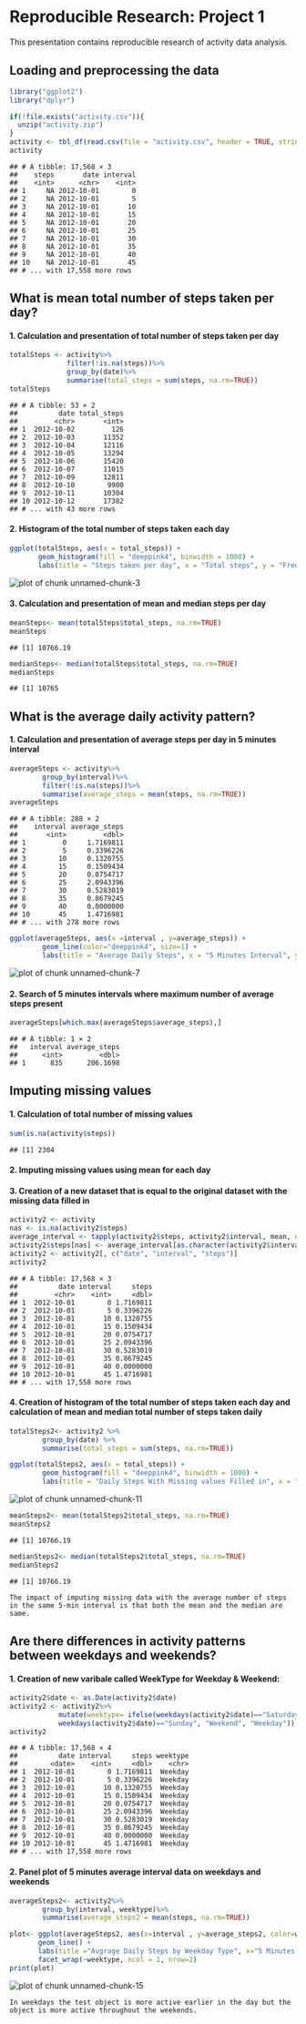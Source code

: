 Reproducible Research: Project 1
========================================
This presentation contains reproducible research of activity data analysis.

## Loading and preprocessing the data  

```r
library("ggplot2")
library("dplyr")

if(!file.exists("activity.csv")){
  unzip("activity.zip")
}
activity <- tbl_df(read.csv(file = "activity.csv", header = TRUE, stringsAsFactors = FALSE))
activity
```

```
## # A tibble: 17,568 × 3
##    steps       date interval
##    <int>      <chr>    <int>
## 1     NA 2012-10-01        0
## 2     NA 2012-10-01        5
## 3     NA 2012-10-01       10
## 4     NA 2012-10-01       15
## 5     NA 2012-10-01       20
## 6     NA 2012-10-01       25
## 7     NA 2012-10-01       30
## 8     NA 2012-10-01       35
## 9     NA 2012-10-01       40
## 10    NA 2012-10-01       45
## # ... with 17,558 more rows
```

## What is mean total number of steps taken per day?  

#### 1. Calculation and presentation of total number of steps taken per day

```r
totalSteps <- activity%>%
              filter(!is.na(steps))%>%
              group_by(date)%>%
              summarise(total_steps = sum(steps, na.rm=TRUE))
totalSteps
```

```
## # A tibble: 53 × 2
##          date total_steps
##         <chr>       <int>
## 1  2012-10-02         126
## 2  2012-10-03       11352
## 3  2012-10-04       12116
## 4  2012-10-05       13294
## 5  2012-10-06       15420
## 6  2012-10-07       11015
## 7  2012-10-09       12811
## 8  2012-10-10        9900
## 9  2012-10-11       10304
## 10 2012-10-12       17382
## # ... with 43 more rows
```

#### 2. Histogram of the total number of steps taken each day

```r
ggplot(totalSteps, aes(x = total_steps)) +
       geom_histogram(fill = "deeppink4", binwidth = 1000) +
       labs(title = "Steps taken per day", x = "Total steps", y = "Frequency")
```

![plot of chunk unnamed-chunk-3](figure/unnamed-chunk-3-1.png)

#### 3. Calculation and presentation of mean and median steps per day


```r
meanSteps<- mean(totalSteps$total_steps, na.rm=TRUE)
meanSteps
```

```
## [1] 10766.19
```

```r
medianSteps<- median(totalSteps$total_steps, na.rm=TRUE)
medianSteps
```

```
## [1] 10765
```

## What is the average daily activity pattern?  

#### 1. Calculation and presentation of average steps per day in 5 minutes interval

```r
averageSteps <- activity%>%
        group_by(interval)%>%
        filter(!is.na(steps))%>%
        summarise(average_steps = mean(steps, na.rm=TRUE))
averageSteps
```

```
## # A tibble: 288 × 2
##    interval average_steps
##       <int>         <dbl>
## 1         0     1.7169811
## 2         5     0.3396226
## 3        10     0.1320755
## 4        15     0.1509434
## 5        20     0.0754717
## 6        25     2.0943396
## 7        30     0.5283019
## 8        35     0.8679245
## 9        40     0.0000000
## 10       45     1.4716981
## # ... with 278 more rows
```

```r
ggplot(averageSteps, aes(x =interval , y=average_steps)) +
        geom_line(color="deeppink4", size=1) +
        labs(title = "Average Daily Steps", x = "5 Minutes Interval", y = "Average Steps per day")
```

![plot of chunk unnamed-chunk-7](figure/unnamed-chunk-7-1.png)

#### 2. Search of 5 minutes intervals where maximum number of average steps present

```r
averageSteps[which.max(averageSteps$average_steps),]
```

```
## # A tibble: 1 × 2
##   interval average_steps
##      <int>         <dbl>
## 1      835      206.1698
```

## Imputing missing values 

#### 1. Calculation of total number of missing values

```r
sum(is.na(activity$steps))
```

```
## [1] 2304
```
#### 2. Imputing missing values using mean for each day
#### 3. Creation of a new dataset that is equal to the original dataset with the missing data filled in

```r
activity2 <- activity
nas <- is.na(activity2$steps)
average_interval <- tapply(activity2$steps, activity2$interval, mean, na.rm=TRUE, simplify = TRUE)
activity2$steps[nas] <- average_interval[as.character(activity2$interval[nas])]
activity2 <- activity2[, c("date", "interval", "steps")]
activity2
```

```
## # A tibble: 17,568 × 3
##          date interval     steps
##         <chr>    <int>     <dbl>
## 1  2012-10-01        0 1.7169811
## 2  2012-10-01        5 0.3396226
## 3  2012-10-01       10 0.1320755
## 4  2012-10-01       15 0.1509434
## 5  2012-10-01       20 0.0754717
## 6  2012-10-01       25 2.0943396
## 7  2012-10-01       30 0.5283019
## 8  2012-10-01       35 0.8679245
## 9  2012-10-01       40 0.0000000
## 10 2012-10-01       45 1.4716981
## # ... with 17,558 more rows
```

#### 4. Creation of histogram of the total number of steps taken each day and calculation of mean and median total number of steps taken daily

```r
totalSteps2<- activity2 %>%
        group_by(date) %>%
        summarise(total_steps = sum(steps, na.rm=TRUE))

ggplot(totalSteps2, aes(x = total_steps)) +
        geom_histogram(fill = "deeppink4", binwidth = 1000) +
        labs(title = "Daily Steps With Missing values Filled in", x = "Interval", y = "No. of Steps")
```

![plot of chunk unnamed-chunk-11](figure/unnamed-chunk-11-1.png)

```r
meanSteps2<- mean(totalSteps2$total_steps, na.rm=TRUE)
meanSteps2
```

```
## [1] 10766.19
```

```r
medianSteps2<- median(totalSteps2$total_steps, na.rm=TRUE)
medianSteps2
```

```
## [1] 10766.19
```
```
The impact of imputing missing data with the average number of steps in the same 5-min interval is that both the mean and the median are same.
```

## Are there differences in activity patterns between weekdays and weekends?  

#### 1. Creation of new varibale called WeekType for Weekday & Weekend:

```r
activity2$date <- as.Date(activity2$date)
activity2 <- activity2%>%
            mutate(weektype= ifelse(weekdays(activity2$date)=="Saturday"|
            weekdays(activity2$date)=="Sunday", "Weekend", "Weekday"))
activity2
```

```
## # A tibble: 17,568 × 4
##          date interval     steps weektype
##        <date>    <int>     <dbl>    <chr>
## 1  2012-10-01        0 1.7169811  Weekday
## 2  2012-10-01        5 0.3396226  Weekday
## 3  2012-10-01       10 0.1320755  Weekday
## 4  2012-10-01       15 0.1509434  Weekday
## 5  2012-10-01       20 0.0754717  Weekday
## 6  2012-10-01       25 2.0943396  Weekday
## 7  2012-10-01       30 0.5283019  Weekday
## 8  2012-10-01       35 0.8679245  Weekday
## 9  2012-10-01       40 0.0000000  Weekday
## 10 2012-10-01       45 1.4716981  Weekday
## # ... with 17,558 more rows
```
#### 2. Panel plot of 5 minutes average interval data on weekdays and weekends

```r
averageSteps2<- activity2%>%
        group_by(interval, weektype)%>%
        summarise(average_steps2 = mean(steps, na.rm=TRUE))

plot<- ggplot(averageSteps2, aes(x=interval , y=average_steps2, color=weektype)) +
       geom_line() +
       labs(title ="Avgrage Daily Steps by Weekday Type", x="5 Minutes Interval", y="No. of Steps") +
       facet_wrap(~weektype, ncol = 1, nrow=2)
print(plot)
```

![plot of chunk unnamed-chunk-15](figure/unnamed-chunk-15-1.png)
```
In weekdays the test object is more active earlier in the day but the object is more active throughout the weekends.
```
